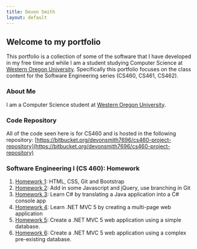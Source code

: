 ```yaml
---
title: Devon Smith
layout: default
---
```


## Welcome to my portfolio

This portfolio is a collection of some of the software that I have developed in my free time and while I am a student studying Computer Science at [Western Oregon University](https://www.wou.edu). Specifically this portfolio focuses on the class content
for the Software Engineering series (CS460, CS461, CS462).

### About Me
I am a Computer Science student at [Western Oregon University](https://www.wou.edu).

### Code Repository
All of the code seen here is for CS460 and is hosted in the following repository: [https://bitbucket.org/devonsmith7696/cs460-project-repository](https://bitbucket.org/devonsmith7696/cs460-project-repository)

### Software Engineering I (CS 460): Homework

1. [Homework 1](cs460/hw1): HTML, CSS, Git and Bootstrap
2. [Homework 2](cs460/hw2): Add in some Javascript and jQuery, use branching in Git
3. [Homework 3](cs460/hw3): Learn C# by translating a Java application into a C# console app
4. [Homework 4](cs460/hw4): Learn .NET MVC 5 by creating a multi-page web application
5. [Homework 5](cs460/hw5): Create a .NET MVC 5 web application using a simple database.
6. [Homework 6](cs460/hw6): Create a .NET MVC 5 web application using a complex pre-existing database.





